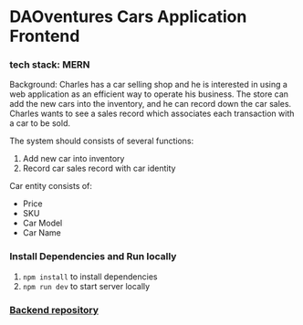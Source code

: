 # DAOventures Cars Application Frontend

### tech stack: MERN

Background:
Charles has a car selling shop and he is interested in using a web application as an efficient way to operate his business. The store can add the new cars into the inventory, and he can record down the car sales. Charles wants to see a sales record which associates each transaction with a car to be sold.

The system should consists of several functions:
1. Add new car into inventory
2. Record car sales record with car identity

Car entity consists of:
- Price
- SKU
- Car Model
- Car Name

### Install Dependencies and Run locally

1. `npm install` to install dependencies
2. `npm run dev` to start server locally

### [Backend repository](https://github.com/ass77/DAOventure-backend)